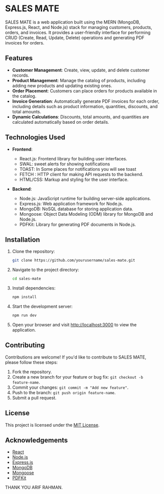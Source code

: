 # SALES MATE

SALES MATE is a web application built using the MERN (MongoDB, Express.js, React, and Node.js) stack for managing customers, products, orders, and invoices. It provides a user-friendly interface for performing CRUD (Create, Read, Update, Delete) operations and generating PDF invoices for orders.

## Features

- **Customer Management**: Create, view, update, and delete customer records.
- **Product Management**: Manage the catalog of products, including adding new products and updating existing ones.
- **Order Placement**: Customers can place orders for products available in the catalog.
- **Invoice Generation**: Automatically generate PDF invoices for each order, including details such as product information, quantities, discounts, and total amounts.
- **Dynamic Calculations**: Discounts, total amounts, and quantities are calculated automatically based on order details.

## Technologies Used

- **Frontend**:
  - React.js: Frontend library for building user interfaces.
  - SWAL: sweet alerts for showing notifications
  - TOAST: In Some places for notifications you will see toast
  - FETCH : HTTP client for making API requests to the backend.
  - HTML/CSS: Markup and styling for the user interface.

- **Backend**:
  - Node.js: JavaScript runtime for building server-side applications.
  - Express.js: Web application framework for Node.js.
  - MongoDB: NoSQL database for storing application data.
  - Mongoose: Object Data Modeling (ODM) library for MongoDB and Node.js.
  - PDFKit: Library for generating PDF documents in Node.js.

## Installation

1. Clone the repository:

   ```bash
   git clone https://github.com/yourusername/sales-mate.git
   ```

2. Navigate to the project directory:

   ```bash
   cd sales-mate
   ```

3. Install dependencies:

   ```bash
   npm install
   ```

4. Start the development server:

   ```bash
   npm run dev
   ```

5. Open your browser and visit [http://localhost:3000](http://localhost:5713) to view the application.

## Contributing

Contributions are welcome! If you'd like to contribute to SALES MATE, please follow these steps:

1. Fork the repository.
2. Create a new branch for your feature or bug fix: `git checkout -b feature-name`.
3. Commit your changes: `git commit -m "Add new feature"`.
4. Push to the branch: `git push origin feature-name`.
5. Submit a pull request.

## License

This project is licensed under the [MIT License](LICENSE).

## Acknowledgements

- [React](https://reactjs.org/)
- [Node.js](https://nodejs.org/)
- [Express.js](https://expressjs.com/)
- [MongoDB](https://www.mongodb.com/)
- [Mongoose](https://mongoosejs.com/)
- [PDFKit](https://pdfkit.org/)

THANK YOU
ARIF RAHMAN.
